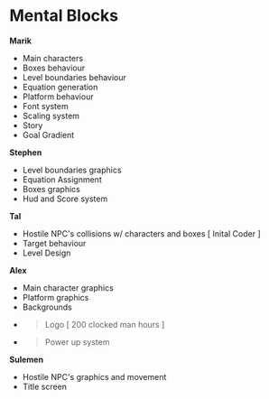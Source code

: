 # Mental Blocks

**Marik**

* Main characters
* Boxes behaviour
* Level boundaries behaviour
* Equation generation
* Platform behaviour
* Font system
* Scaling system
* Story
* Goal Gradient
	
**Stephen**
* Level boundaries graphics
* Equation Assignment
* Boxes graphics
* Hud and Score system
	
**Tal**
* Hostile NPC's collisions w/ characters and boxes [ Inital Coder ]
* Target behaviour
* Level Design 

**Alex**
* Main character graphics
* Platform graphics
* Backgrounds
* >Logo [ 200 clocked man hours ]
* >Power up system

**Sulemen**
* Hostile NPC's graphics and movement
* Title screen
